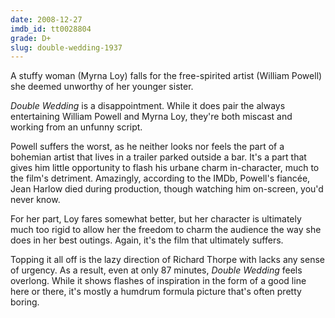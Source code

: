```yaml
---
date: 2008-12-27
imdb_id: tt0028804
grade: D+
slug: double-wedding-1937
---
```


A stuffy woman (Myrna Loy) falls for the free-spirited artist (William Powell) she deemed unworthy of her younger sister.

_Double Wedding_ is a disappointment. While it does pair the always entertaining William Powell and Myrna Loy, they're both miscast and working from an unfunny script.

Powell suffers the worst, as he neither looks nor feels the part of a bohemian artist that lives in a trailer parked outside a bar. It's a part that gives him little opportunity to flash his urbane charm in-character, much to the film's detriment. Amazingly, according to the IMDb, Powell's fiancée, Jean Harlow died during production, though watching him on-screen, you'd never know.

For her part, Loy fares somewhat better, but her character is ultimately much too rigid to allow her the freedom to charm the audience the way she does in her best outings. Again, it's the film that ultimately suffers.

Topping it all off is the lazy direction of Richard Thorpe with lacks any sense of urgency. As a result, even at only 87 minutes, _Double Wedding_ feels overlong. While it shows flashes of inspiration in the form of a good line here or there, it's mostly a humdrum formula picture that's often pretty boring.
